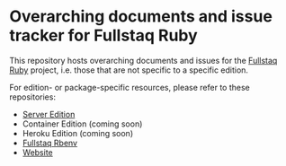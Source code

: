 # Overarching documents and issue tracker for Fullstaq Ruby

This repository hosts overarching documents and issues for the [Fullstaq Ruby](https://fullstaqruby.org) project, i.e. those that are not specific to a specific edition.

For edition- or package-specific resources, please refer to these repositories:

 * [Server Edition](https://github.com/fullstaq-labs/fullstaq-ruby-server-edition)
 * Container Edition (coming soon)
 * Heroku Edition (coming soon)
 * [Fullstaq Rbenv](https://github.com/fullstaq-labs/fullstaq-rbenv)
 * [Website](https://github.com/fullstaq-labs/fullstaq-ruby-website)
